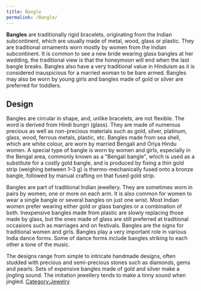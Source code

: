 ```yaml
---
title: Bangle
permalink: /Bangle/
---
```


**Bangles** are traditionally rigid bracelets, originating from the
Indian subcontinent, which are usually made of metal, wood, glass or
plastic. They are traditional ornaments worn mostly by women from the
Indian subcontinent. It is common to see a new bride wearing glass
bangles at her wedding, the traditional view is that the honeymoon will
end when the last bangle breaks. Bangles also have a very traditional
value in Hinduism as it is considered inauspicious for a married woman
to be bare armed. Bangles may also be worn by young girls and bangles
made of gold or silver are preferred for toddlers.

## Design

Bangles are circular in shape, and, unlike bracelets, are not flexible.
The word is derived from Hindi bungri (glass). They are made of numerous
precious as well as non-precious materials such as gold, silver,
platinum, glass, wood, ferrous metals, plastic, etc. Bangles made from
sea shell, which are white colour, are worn by married Bengali and Oriya
Hindu women. A special type of bangle is worn by women and girls,
especially in the Bengal area, commonly known as a "Bengali bangle",
which is used as a substitute for a costly gold bangle, and is produced
by fixing a thin gold strip (weighing between 1–3 g) is
thermo-mechanically fused onto a bronze bangle, followed by manual
crafting on that fused gold strip.

Bangles are part of traditional Indian jewellery. They are sometimes
worn in pairs by women, one or more on each arm. It is also common for
women to wear a single bangle or several bangles on just one wrist. Most
Indian women prefer wearing either gold or glass bangles or a
combination of both. Inexpensive bangles made from plastic are slowly
replacing those made by glass, but the ones made of glass are still
preferred at traditional occasions such as marriages and on festivals.
Bangles are the signs for traditional women and girls. Bangles play a
very important role in various India dance forms. Some of dance forms
include bangles striking to each other a tone of the music.

The designs range from simple to intricate handmade designs, often
studded with precious and semi-precious stones such as diamonds, gems
and pearls. Sets of expensive bangles made of gold and silver make a
jingling sound. The imitation jewellery tends to make a tinny sound when
jingled. [Category:Jewelry](/Category:Jewelry "wikilink")